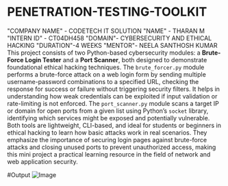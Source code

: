 # PENETRATION-TESTING-TOOLKIT
"COMPANY NAME" - CODETECH IT SOLUTION
"NAME" - THARAN M
"INTERN ID" - CT04DH458
"DOMAIN"- CYBERSECURITY AND ETHICAL HACKING
"DURATION"-4 WEEKS
"MENTOR"- NEELA SANTHOSH KUMAR
This project consists of two Python-based cybersecurity modules: a **Brute-Force Login Tester** and a **Port Scanner**, both designed to demonstrate foundational ethical hacking techniques. The `brute_forcer.py` module performs a brute-force attack on a web login form by sending multiple username-password combinations to a specified URL, checking the response for success or failure without triggering security filters. It helps in understanding how weak credentials can be exploited if input validation or rate-limiting is not enforced. The `port_scanner.py` module scans a target IP or domain for open ports from a given list using Python’s `socket` library, identifying which services might be exposed and potentially vulnerable. Both tools are lightweight, CLI-based, and ideal for students or beginners in ethical hacking to learn how basic attacks work in real scenarios. They emphasize the importance of securing login pages against brute-force attacks and closing unused ports to prevent unauthorized access, making this mini project a practical learning resource in the field of network and web application security.

#Output
![Image](https://github.com/user-attachments/assets/eb72ba8b-4f8e-4f0b-946e-efa695704a0d)

